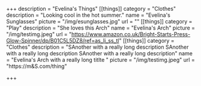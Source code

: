 +++
description = "Evelina's Things"
[[things]]
category = "Clothes"
description = "Looking cool in the hot summer."
name = "Evelina's Sunglasses"
picture = "/img/esunglasses.jpg"
url = ""
[[things]]
category = "Play"
description = "She loves this Arch"
name = "Evelina's Arch"
picture = "/img/testimg.jpeg"
url = "https://www.amazon.co.uk/Bright-Starts-Press-Glow-Spinner/dp/B01C5L5DZ8/ref=as_li_ss_tl"
[[things]]
category = "Clothes"
description = "SAnother with a really long description SAnother with a really long description SAnother with a really long description"
name = "Evelina's Arch with a really long titlte "
picture = "/img/testimg.jpeg"
url = "https://m&S.com/thing"

+++
